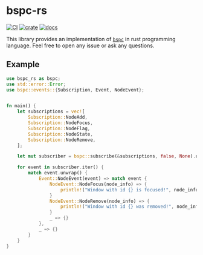 # bspc-rs

[![CI](https://github.com/andreykaere/bspc-rs/workflows/CI/badge.svg)](https://github.com/andreykaere/bspc-rs/actions)
[![crate](https://img.shields.io/crates/v/bspc-rs.svg)](https://crates.io/crates/bspc-rs)
[![docs](https://docs.rs/bspc-rs/badge.svg)](https://docs.rs/bspc-rs)

This library provides an implementation of
[`bspc`](https://github.com/baskerville/bspwm) in rust programming language.
Feel free to open any issue or ask any questions.

## Example

```rust
use bspc_rs as bspc;
use std::error::Error;
use bspc::events::{Subscription, Event, NodeEvent};


fn main() {
    let subscriptions = vec![
        Subscription::NodeAdd,
        Subscription::NodeFocus,
        Subscription::NodeFlag,
        Subscription::NodeState,
        Subscription::NodeRemove,
    ];

    let mut subscriber = bspc::subscribe(&subscriptions, false, None).unwrap();

    for event in subscriber.iter() {
        match event.unwrap() {
            Event::NodeEvent(event) => match event {
                NodeEvent::NodeFocus(node_info) => {
                    println!("Window with id {} is focused!", node_info.node_id);
                }
                NodeEvent::NodeRemove(node_info) => {
                    println!("Window with id {} was removed!", node_info.node_id);
                }
                _ => {}
            },
            _ => {}
        }
    }
}
```

